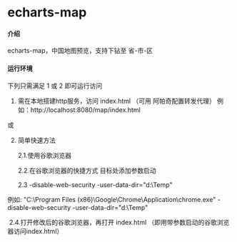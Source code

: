 # echarts-map

#### 介绍
echarts-map，中国地图预览，支持下钻至 省-市-区



#### 运行环境

下列只需满足 1 或 2  即可运行访问

1. 需在本地搭建http服务，访问 index.html 
（可用 阿帕奇配置转发代理）
例如：http://localhost:8080/map/index.html

或

2. 简单快速方法 

   2.1.使用谷歌浏览器

   2.2.在谷歌浏览器的快捷方式 目标处添加参数启动

   2.3  -disable-web-security -user-data-dir="d:\Temp"

例如:
"C:\Program Files (x86)\Google\Chrome\Application\chrome.exe" -disable-web-security -user-data-dir="d:\Temp"

​	2.4.打开修改后的谷歌浏览器，再打开 index.html 
（即用带参数启动的谷歌浏览器访问index.html）